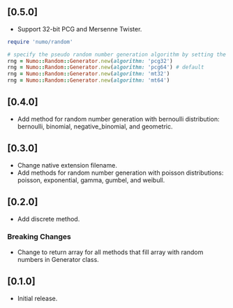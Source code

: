 ## [0.5.0]
- Support 32-bit PCG and Mersenne Twister.

```ruby
require 'numo/random'

# specify the pseudo random number generation algorithm by setting the algorithm argument of constructor.
rng = Numo::Random::Generator.new(algorithm: 'pcg32')
rng = Numo::Random::Generator.new(algorithm: 'pcg64') # default
rng = Numo::Random::Generator.new(algorithm: 'mt32')
rng = Numo::Random::Generator.new(algorithm: 'mt64')
```

## [0.4.0]
- Add method for random number generation with bernoulli distribution: bernoulli, binomial, negative_binomial, and geometric.

## [0.3.0]
- Change native extension filename.
- Add methods for random number generation with poisson distributions: poisson, exponential, gamma, gumbel, and weibull.

## [0.2.0]
- Add discrete method.

### Breaking Changes
- Change to return array for all methods that fill array with random numbers in Generator class.

## [0.1.0]
- Initial release.
